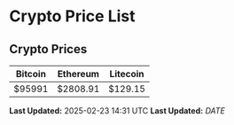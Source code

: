 # Crypto Price List

## Crypto Prices
| Bitcoin | Ethereum | Litecoin |
| ------- | -------- | -------- |
| $95991 | $2808.91 | $129.15 |
**Last Updated:** 2025-02-23 14:31 UTC
**Last Updated:** $DATE$
